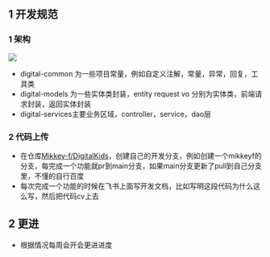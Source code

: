 ## 1 开发规范

### 1 架构

![](D:\workSpace\ideaWorkspace\digitalKids\images\image-20250311193135106.png)

- digital-common 为一些项目常量，例如自定义注解，常量，异常，回复，工具类
- digital-models 为一些实体类封装，entity request vo 分别为实体类，前端请求封装，返回实体封装
- digital-services主要业务区域，controller，service，dao层

### 2 代码上传

- 在仓库[Mikkey-f/DigitalKids](https://github.com/Mikkey-f/DigitalKids)，创建自己的开发分支，例如创建一个mikkeyf的分支，每完成一个功能就pr到main分支，如果main分支更新了pull到自己分支里，不懂的自行百度
- 每次完成一个功能的时候在飞书上面写开发文档，比如写明这段代码为什么这么写，然后把代码cv上去

## 2 更进

- 根据情况每周会开会更进进度